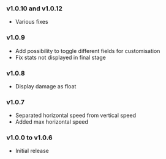 ### v1.0.10 and v1.0.12
* Various fixes

### v1.0.9
* Add possibility to toggle different fields for customisation
* Fix stats not displayed in final stage

### v1.0.8
* Display damage as float

### v1.0.7
* Separated horizontal speed from vertical speed
* Added max horizontal speed


### v1.0.0 to v1.0.6
* Initial release
